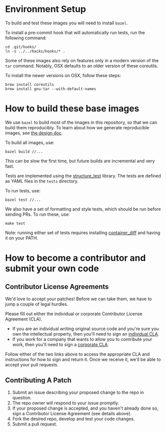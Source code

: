 # Environment Setup

To build and test these images you will need to install `bazel`.

To install a pre-commit hook that will automatically run tests, run the following command:

```shell
cd .git/hooks/
ln -s ../../hacks/hooks/* .
```

Some of these images also rely on features only in a modern version of the `tar` command.
Notably, OSX defaults to an older version of these coreutils.

To install the newer versions on OSX, follow these steps:

```shell
brew install coreutils
brew install gnu-tar --with-default-names
```

# How to build these base images

We use `bazel` to build most of the images in this repository, so that we can build them reproducibly.
To learn about how we generate reproducible images, see [the design doc](./reproducible/README.md).

To build all images, use:

```shell
bazel build //...
```

This can be slow the first time, but future builds are incremental and very fast.

Tests are implemented using the [structure_test](https://www.github.com/GoogleCloudPlatform/container-structure-test) library.
The tests are defined as YAML files in the `tests` directory.

To run tests, use:

```shell
bazel test //...
```

We also have a set of formatting and style tests, which should be run before sending PRs.
To run these, use:

```shell
make test
```

Note: running either set of tests requires installing [container_diff](https://github.com/GoogleCloudPlatform/container-diff) and having it on your PATH.

# How to become a contributor and submit your own code

## Contributor License Agreements

We'd love to accept your patches! Before we can take them, we have to jump a couple of legal hurdles.

Please fill out either the individual or corporate Contributor License Agreement (CLA).

  * If you are an individual writing original source code and you're sure you own the intellectual property, then you'll need to sign an [individual CLA](http://code.google.com/legal/individual-cla-v1.0.html).
  * If you work for a company that wants to allow you to contribute your work, then you'll need to sign a [corporate CLA](http://code.google.com/legal/corporate-cla-v1.0.html).

Follow either of the two links above to access the appropriate CLA and instructions for how to sign and return it. Once we receive it, we'll be able to accept your pull requests.

## Contributing A Patch

1. Submit an issue describing your proposed change to the repo in question.
1. The repo owner will respond to your issue promptly.
1. If your proposed change is accepted, and you haven't already done so, sign a Contributor License Agreement (see details above).
1. Fork the desired repo, develop and test your code changes.
1. Submit a pull request.
